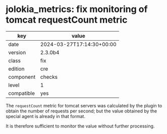 [//]: # (werk v2)
# jolokia_metrics: fix monitoring of tomcat requestCount metric

key        | value
---------- | ---
date       | 2024-03-27T17:14:30+00:00
version    | 2.3.0b4
class      | fix
edition    | cre
component  | checks
level      | 1
compatible | yes

The `requestCount` metric for tomcat servers was calculated by the plugin to obtain the number of requests per second;
but the value obtained by the special agent is already in that format.

It is therefore sufficient to monitor the value without further processing.
